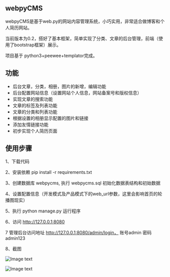 ## webpyCMS

webpyCMS是基于web.py的网站内容管理系统，小巧实用，非常适合做博客和个人简历网站。

当前版本为0.2，搭好了基本框架，简单实现了分类、文章的后台管理，前端（使用了bootstrap框架）展示。

项目基于 python3+peewee+templator完成。

## 功能

- 后台文章，分类，相册，图片的新增，编辑功能
- 后台配置网站信息（设置网站个人信息，网站备案号和版权信息）
- 实现文章的搜索功能
- 文章的标签及列表功能
- 文章的分类和列表功能  
- 根据设置的相册显示配置的图片和链接
- 添加友情链接功能
- 初步实现个人简历页面


## 使用步骤

1、下载代码

2、安装依赖 pip install -r requirements.txt

3、创建数据库 webpycms, 执行 webpycms.sql 初始化数据表结构和初始数据

4、设置配置信息（开发模式及产品模式下的web_url参数，这里会影响首页的轮播图现实）

5、执行 python manage.py 运行程序

6、访问 http://127.0.0.1:8080

7 管理后台访问地址 http://127.0.0.1:8080/admin/login， 账号admin 密码admin123

8、截图

![Image text](https://raw.githubusercontent.com/colinshin/webpyCMS/master/static/images/one.png)

![Image text](https://raw.githubusercontent.com/colinshin/webpyCMS/master/static/images/two.png)

